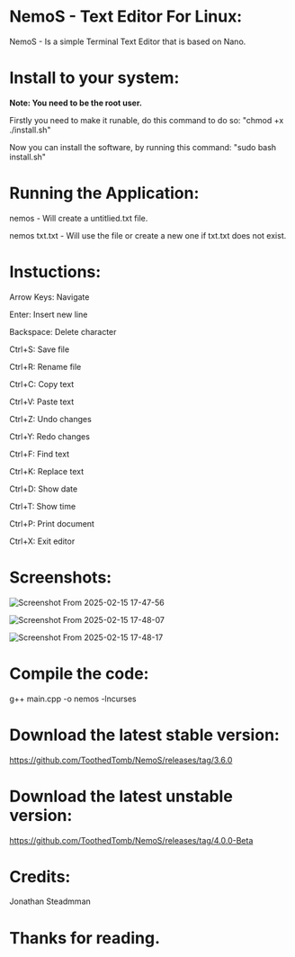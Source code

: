 # NemoS - Text Editor For Linux:

NemoS - Is a simple Terminal Text Editor that is based on Nano.

# Install to your system:
**Note: You need to be the root user.**

Firstly you need to make it runable, do this command to do so: "chmod +x ./install.sh"

Now you can install the software, by running this command: "sudo bash install.sh" 

# Running the Application:
nemos - Will create a untitlied.txt file.

nemos txt.txt - Will use the file or create a new one if txt.txt does not exist.


# Instuctions:

 Arrow Keys: Navigate
 
 Enter: Insert new line
 
 Backspace: Delete character
 
 Ctrl+S: Save file
 
 Ctrl+R: Rename file
 
 Ctrl+C: Copy text
 
 Ctrl+V: Paste text
 
 Ctrl+Z: Undo changes
 
 Ctrl+Y: Redo changes
 
 Ctrl+F: Find text
 
 Ctrl+K: Replace text
 
 Ctrl+D: Show date
 
 Ctrl+T: Show time
 
 Ctrl+P: Print document
 
 Ctrl+X: Exit editor

 
 
# Screenshots:

![Screenshot From 2025-02-15 17-47-56](https://github.com/user-attachments/assets/436f149a-1662-4110-820a-a4ed38982692)


![Screenshot From 2025-02-15 17-48-07](https://github.com/user-attachments/assets/90a8d587-5ab9-412f-acc4-05087c80b3b8)


![Screenshot From 2025-02-15 17-48-17](https://github.com/user-attachments/assets/b5d65fba-9150-4d71-8b5a-785fc62711cb)


# Compile the code:

g++ main.cpp -o nemos -lncurses


# Download the latest stable version:

https://github.com/ToothedTomb/NemoS/releases/tag/3.6.0

# Download the latest unstable version:

https://github.com/ToothedTomb/NemoS/releases/tag/4.0.0-Beta

# Credits:
Jonathan Steadmman

# Thanks for reading. 
